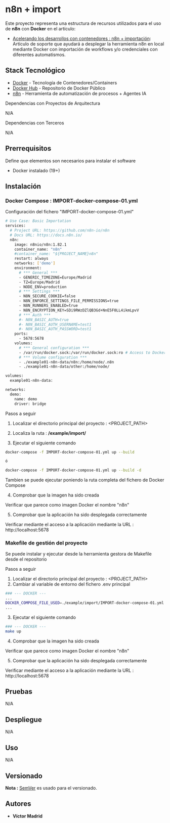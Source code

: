 
# n8n + import

Este proyecto representa una estructura de recursos utilizados para el uso de **n8n** con **Docker** en el artículo:

* [Acelerando los desarrollos con contenedores : n8n + importación](https://www.enmilocalfunciona.io/acelerando-los-desarrollos-con-contenedores-n8n-importacion/): Artículo de soporte que ayudará a desplegar la herramienta n8n en local mediante Docker con importación de workflows y/o credenciales con diferentes automatismos.





## Stack Tecnológico

* [Docker](https://www.docker.com/) - Tecnología de Contenedores/Containers
* [Docker Hub](https://hub.docker.com/) - Repositorio de Docker Público
* [n8n](https://n8n.io/) - Herramienta de automatización de procesos + Agentes IA


Dependencias con Proyectos de Arquitectura

N/A

Dependencias con Terceros

N/A





## Prerrequisitos

Define que elementos son necesarios para instalar el software

* Docker instalado (19+)





## Instalación

### Docker Compose : IMPORT-docker-compose-01.yml

Configuración del fichero "IMPORT-docker-compose-01.yml"

```bash
# Use Case: Basic Importation
services:
  # Project URL: https://github.com/n8n-io/n8n
  # Docs URL: https://docs.n8n.io/
  n8n:
    image: n8nio/n8n:1.82.1
    container_name: "n8n"
    #container_name: "${PROJECT_NAME}n8n"
    restart: always
    networks: ['demo']
    environment:
      # *** General ***
      - GENERIC_TIMEZONE=Europe/Madrid
      - TZ=Europe/Madrid
      - NODE_ENV=production
      # *** Settings ***
      - N8N_SECURE_COOKIE=false
      - N8N_ENFORCE_SETTINGS_FILE_PERMISSIONS=true
      - N8N_RUNNERS_ENABLED=true
      - N8N_ENCRYPTION_KEY=SDi9RWzDZlQB3Gd+NnE5F0LL4ikmLpvV
      # *** Auth ***
      #- N8N_BASIC_AUTH=true
      #- N8N_BASIC_AUTH_USERNAME=test1
      #- N8N_BASIC_AUTH_PASSWORD=test1
    ports:
      - 5678:5678
    volumes:
      # *** General configuration ***
      - /var/run/docker.sock:/var/run/docker.sock:ro # Access to Docker on host machine
      # *** Volume configuration ***
      - ./example01-n8n-data/n8n:/home/node/.n8n
      - ./example01-n8n-data/other:/home/node/

volumes:
  example01-n8n-data:

networks:
  demo:
    name: demo
    driver: bridge
```

Pasos a seguir

1. Localizar el directorio principal del proyecto : <PROJECT_PATH>

2. Localiza la ruta : **/example/import/**

3. Ejecutar el siguiente comando

```bash
docker-compose -f IMPORT-docker-compose-01.yml up --build

ó

docker-compose -f IMPORT-docker-compose-01.yml up --build -d
```

Tambien se puede ejecutar poniendo la ruta completa del fichero de Docker Compose

4. Comprobar que la imagen ha sido creada

Verificar que parece como imagen Docker el nombre "n8n"

5. Comprobar que la aplicación ha sido desplegada correctamente

Verificar mediante el acceso a la aplicación mediante la URL : http://localhost:5678


### Makefile de gestión del proyecto

Se puede instalar y ejecutar desde la herramienta gestora de Makefile desde el repositorio


Pasos a seguir

1. Localizar el directorio principal del proyecto : <PROJECT_PATH>
2. Cambiar al variable de entorno del fichero .env principal

```bash
### --- DOCKER ---
...
DOCKER_COMPOSE_FILE_USED=./example/import/IMPORT-docker-compose-01.yml
...
```

3. Ejecutar el siguiente comando

```bash
### --- DOCKER ---
make up
```

4. Comprobar que la imagen ha sido creada

Verificar que parece como imagen Docker el nombre "n8n"

5. Comprobar que la aplicación ha sido desplegada correctamente

Verificar mediante el acceso a la aplicación mediante la URL : http://localhost:5678





## Pruebas

N/A





## Despliegue

N/A





## Uso

N/A



## Versionado

**Nota :** [SemVer](http://semver.org/) es usado para el versionado.





## Autores

* **Víctor Madrid**
